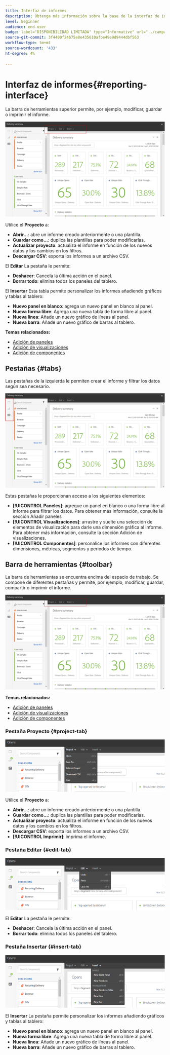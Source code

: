 ```yaml
---
title: Interfaz de informes
description: Obtenga más información sobre la base de la interfaz de informes dinámicos y cómo navegar por las diferentes pestañas y menús.
level: Beginner
audience: end-user
badge: label="DISPONIBILIDAD LIMITADA" type="Informative" url="../campaign-standard-migration-home.md" tooltip="Restringido a usuarios migrados por el Campaign Standard"
source-git-commit: 3f4400f24b75e8e435610afbe49e9d9444dbf563
workflow-type: tm+mt
source-wordcount: '433'
ht-degree: 4%

---
```


# Interfaz de informes{#reporting-interface}

La barra de herramientas superior permite, por ejemplo, modificar, guardar o imprimir el informe.

![](assets/dynamic_report_toolbar.png)

Utilice el **Proyecto** a:

* **Abrir...**: abre un informe creado anteriormente o una plantilla.
* **Guardar como...**: duplica las plantillas para poder modificarlas.
* **Actualizar proyecto**: actualiza el informe en función de los nuevos datos y los cambios en los filtros.
* **Descargar CSV**: exporta los informes a un archivo CSV.

El **Editar** La pestaña le permite:

* **Deshacer**: Cancela la última acción en el panel.
* **Borrar todo**: elimina todos los paneles del tablero.

El **Insertar** Esta tabla permite personalizar los informes añadiendo gráficos y tablas al tablero:

* **Nuevo panel en blanco**: agrega un nuevo panel en blanco al panel.
* **Nueva forma libre**: Agrega una nueva tabla de forma libre al panel.
* **Nueva línea**: Añade un nuevo gráfico de líneas al panel.
* **Nueva barra**: Añade un nuevo gráfico de barras al tablero.

**Temas relacionados:**

* [Adición de paneles](adding-panels.md)
* [Adición de visualizaciones](adding-visualizations.md)
* [Adición de componentes](adding-components.md)

## Pestañas {#tabs}

Las pestañas de la izquierda le permiten crear el informe y filtrar los datos según sea necesario.

![](assets/dynamic_report_interface.png)

Estas pestañas le proporcionan acceso a los siguientes elementos:

* **[!UICONTROL Paneles]**: agregue un panel en blanco o una forma libre al informe para filtrar los datos. Para obtener más información, consulte la sección Añadir paneles
* **[!UICONTROL Visualizaciones]**: arrastre y suelte una selección de elementos de visualización para darle una dimensión gráfica al informe. Para obtener más información, consulte la sección Adición de visualizaciones.
* **[!UICONTROL Componentes]**: personalice los informes con diferentes dimensiones, métricas, segmentos y periodos de tiempo.

## Barra de herramientas {#toolbar}

La barra de herramientas se encuentra encima del espacio de trabajo. Se compone de diferentes pestañas y permite, por ejemplo, modificar, guardar, compartir o imprimir el informe.

![](assets/dynamic_report_toolbar.png)

**Temas relacionados:**

* [Adición de paneles](adding-panels.md)
* [Adición de visualizaciones](adding-visualizations.md)
* [Adición de componentes](adding-components.md)

### Pestaña Proyecto {#project-tab}

![](assets/tab_project.png)

Utilice el **Proyecto** a:

* **Abrir...**: abre un informe creado anteriormente o una plantilla.
* **Guardar como...**: duplica las plantillas para poder modificarlas.
* **Actualizar proyecto**: actualiza el informe en función de los nuevos datos y los cambios en los filtros.
* **Descargar CSV**: exporta los informes a un archivo CSV.
* **[!UICONTROL Imprimir]**: imprima el informe.

### Pestaña Editar {#edit-tab}

![](assets/tab_edit.png)

El **Editar** La pestaña le permite:

* **Deshacer**: Cancela la última acción en el panel.
* **Borrar todo**: elimina todos los paneles del tablero.

### Pestaña Insertar {#insert-tab}

![](assets/tab_insert.png)

El **Insertar** La pestaña permite personalizar los informes añadiendo gráficos y tablas al tablero:

* **Nuevo panel en blanco**: agrega un nuevo panel en blanco al panel.
* **Nueva forma libre**: Agrega una nueva tabla de forma libre al panel.
* **Nueva línea**: Añade un nuevo gráfico de líneas al panel.
* **Nueva barra**: Añade un nuevo gráfico de barras al tablero.
